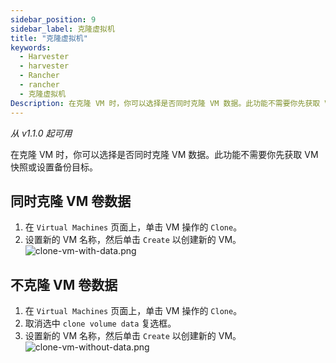 ```yaml
---
sidebar_position: 9
sidebar_label: 克隆虚拟机
title: "克隆虚拟机"
keywords:
  - Harvester
  - harvester
  - Rancher
  - rancher
  - 克隆虚拟机
Description: 在克隆 VM 时，你可以选择是否同时克隆 VM 数据。此功能不需要你先获取 VM 快照或设置备份目标。
---
```


_从 v1.1.0 起可用_

在克隆 VM 时，你可以选择是否同时克隆 VM 数据。此功能不需要你先获取 VM 快照或设置备份目标。

## 同时克隆 VM 卷数据

1. 在 `Virtual Machines` 页面上，单击 VM 操作的 `Clone`。
1. 设置新的 VM 名称，然后单击 `Create` 以创建新的 VM。
   ![clone-vm-with-data.png](/img/v1.2/vm/clone-vm-with-data.png)

## 不克隆 VM 卷数据

1. 在 `Virtual Machines` 页面上，单击 VM 操作的 `Clone`。
1. 取消选中 `clone volume data` 复选框。
1. 设置新的 VM 名称，然后单击 `Create` 以创建新的 VM。
   ![clone-vm-without-data.png](/img/v1.2/vm/clone-vm-without-data.png)
